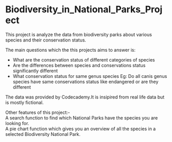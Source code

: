 # Biodiversity_in_National_Parks_Project

This project is analyze the data from biodiversity parks about various species and their conservation status.

The main questions which the this projects aims to answer is:
 - What are the conservation status of different categories of species
 - Are the differences between species and conservations status significantly different 
 - What conservation status for same genus species
  Eg: Do all canis genus species have same conservations status like endangered or are they different

The data was provided by Codecademy.It is insipired from real life data but is mostly fictional.

Other features of this project:-  
A search function to find which National Parks have the species you are looking for.  
A pie chart function which gives you an overview of all the species in a selected Biodiversity National Park.
